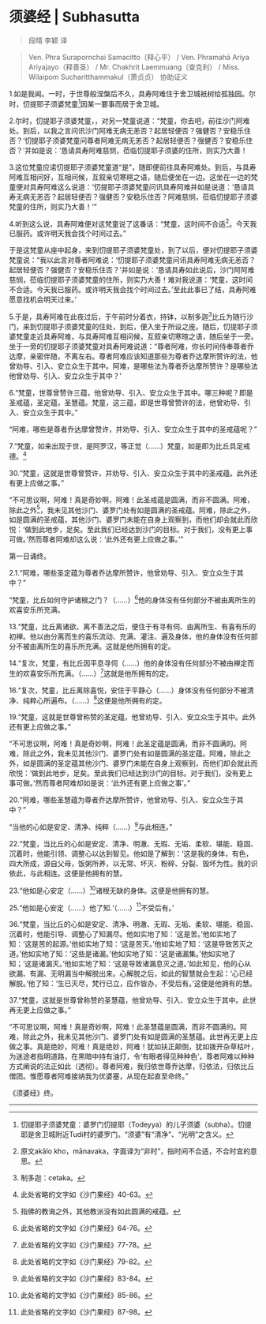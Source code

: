 # 须婆经 | Subhasutta

> 段晴 李颖 译

> Ven. Phra Surapornchai Samacitto（释心平） / Ven. Phramahā Ariya Ariyajayo（释善圣） / Mr. Chakhrit Laemmuang（查克利） / Miss. Wilaipom Sucharitthammakul（萧贞贞） 协助证义

1.如是我闻。一时，于世尊般涅槃后不久，具寿阿难住于舍卫城衹树给孤独园。尔时，忉提耶子须婆梵童[^1]因某一要事而居于舍卫城。

2.尔时，忉提耶子须婆梵童，，对另一梵童说道：“梵童，你去吧，前往沙门阿难处。到后，以我之言问讯沙门阿难无病无恙否？起居轻便否？强健否？安稳乐住否？‘忉提耶子须婆梵童问尊者阿难无病无恙否？起居轻便否？强健否？安稳乐住否？’并如是说：‘恳请具寿阿难慈悯，莅临忉提耶子须婆的住所，则实乃大善！

3.这位梵童应诺忉提耶子须婆梵童道“是”，随即便前往具寿阿难处。到后，与具寿阿难互相问好，互相问候，互叙亲切寒暄之语，随后便坐在一边。这坐在一边的梵童便对具寿阿难这么说道：‘忉提耶子须婆梵童问讯具寿阿难并如是说道：‘恳请具寿无病无恙否？起居轻便否？强健否？安稳乐住否？阿难慈悯，莅临忉提耶子须婆梵童的住所，则实乃大善！’”

4.听到这么说，具寿阿难便对这梵童说了这番话：“梵童，这时间不合适[^2]。今天我已服药。或许明天我会找个时间过去。”

于是这梵童从座中起身，来到忉提耶子须婆梵童处，到了以后，便对忉提耶子须婆梵童说：“我以此言对尊者阿难说：‘忉提耶子须婆梵童问讯具寿阿难无病无恙否？起居轻便否？强健否？安稳乐住否？’并如是说：‘恳请具寿如此说后，沙门阿阿难慈悯，莅临忉提耶子须婆梵童的住所，则实乃大善！难对我说道：‘梵童，这时间不合适。今天我已服药。或许明天我会找个时间过去。’至此此事已了结，具寿阿难愿意找机会明天过来。’

5.于是，具寿阿难在此夜过后，于午前时分着衣，持钵，以制多迦[^3]比丘为随行沙门，来到忉提耶子须婆梵童的住处，到后，便入坐于所设之座。随后，忉提耶子须婆梵童走近具寿阿难，与具寿阿难互相问候，互叙亲切寒暄之语，随后坐于一旁。坐于一旁的忉提耶子须婆梵童对具寿阿难说道：“尊者阿难，你长时间侍奉尊者乔达摩，亲密伴随，不离左右。尊者阿难应该知道那些为尊者乔达摩所赞许的法，他曾劝导、引入、安立众生于其中。阿难，是哪些法为尊者乔达摩所赞许？是哪些法他曾劝导、引入、安立众生于其中？’

6.“梵童，世尊曾赞许三蕴，他曾劝导、引入、安立众生于其中。哪三种呢？即是圣戒蕴，圣定蕴，圣慧蕴。梵童，这三蕴，即是世尊曾赞许的法，他曾劝导、引入、安立众生于其中。”

“阿难，哪些是尊者乔达摩曾赞许，并劝导、引入、安立众生于其中的圣戒蕴呢？”

7.“梵童，如来出现于世，是阿罗汉，等正觉（……）梵童，如是即为比丘具足戒德。[^4]

30.“梵童，这就是世尊曾赞许，并劝导、引入、安立众生于其中的圣戒蕴。此外还有更上应做之事。”

“不可思议啊，阿难！真是奇妙啊，阿难！此圣戒蕴是圆满，而非不圆满。阿难，除此之外[^5]，我未见其他沙门、婆罗门处有如是圆满的圣戒蕴。阿难，除此之外，如是圆满的圣戒蕴，其他沙门、婆罗门未能在自身上观察到，而他们却会就此而欣悦：‘做到此地步，足矣。至此我们已经达到沙门的目标。对于我们，没有更上事可做。’然而尊者阿难却这么说：‘此外还有更上应做之事。’”

第一日诵终。

2.1.“阿难，哪些圣定蕴为尊者乔达摩所赞许，他曾劝导、引入、安立众生于其中？”

“梵童，比丘如何守护诸根之门？（……）[^6]他的身体没有任何部分不被由离所生的欢喜安乐所充满。

13.“梵童，比丘离诸欲、离不善法之后，便住于有寻有伺、由离所生、有喜有乐的初禅。他以由分离而生的喜乐流动、充满、灌注、遍及身体，他的身体没有任何部分不被由离所生的喜乐所充满。这就是他所拥有的定。

14.“复次，梵童，有比丘因平息寻伺（……）他的身体没有任何部分不被由禅定而生的欢喜安乐所充满。（……）[^7]这就是他所拥有的定。

16.“复次，梵童，比丘离除喜悦，安住于平静心（……）身体没有任何部分不被清净、纯粹心所遍布。（……）[^8]这便是他所拥有的定。

19.“梵童，这就是世尊曾称赞的圣定蕴，他曾劝导、引入、安立众生于其中。此外还有更上应做之事。”

“不可思议啊，阿难！真是奇妙啊，阿难！此圣定蕴是圆满，而非不圆满的。阿难，除此之外，我未见其他沙门、婆罗门处有如是圆满的圣定蕴。阿难，除此之外，如是圆满的圣定蕴其他沙门、婆罗门未能在自身上观察到，而他们却会就此而欣悦：‘做到此地步，足矣。至此我们已经达到沙门的目标。对于我们，没有更上事可做。’然而尊者阿难却如是说：‘此外还有更上应做之事’。”

20.“阿难，哪些圣慧蕴为尊者乔达摩所赞许，他曾劝导、引入、安立众生于其中？”

“当他的心如是安定、清净、纯粹（……）[^9]与此相连。”

22.“梵童，当比丘的心如是安定、清净、明澈、无瑕、无垢、柔软、堪能、稳固、沉着时，他能引领、调整心以达到智见。他如是了解到：‘这是我的身体，有色，四大所成，源自父母，饭粥所养，以无常、坏灭、粉碎、分裂、毁坏为性。我的识依此，与此相连。这便是他拥有的慧。

23.“他如是心安定（……）[^10]诸根无缺的身体。这便是他拥有的慧。

25.“他如是心安定（……）他了知.‘（……）[^11]不受后有。’

36.“梵童，当比丘的心如是安定、清净、明澈、无瑕、无垢、柔软、堪能、稳固、沉着时，他能引导、调整心了知漏尽。他如实地了知：‘这是苦。’他如实地了知：‘这是苦的起源。’他如实地了知：‘这是苦灭。’他如实地了知：‘这是导致苦灭之道。’他如实地了知：‘这些是诸漏。’他如实地了知：‘这是诸漏集。’他如实地了知；‘这是诸漏灭。’他如实地了知：‘这是导致诸漏息灭之道。’如此知见，他的心从欲漏、有漏、无明漏当中解脱出来。心解脱之后，如此的智慧就会生起：‘心已经解脱。’他了知：‘生已灭尽，梵行已立，应作皆办，不受后有。’这便是他拥有的慧。

37.“梵童，这就是世尊曾称赞的圣慧蕴，他曾劝导、引入、安立众生于其中。此世再无更上应做之事。”

“不可思议啊，阿难！真是奇妙啊，阿难！此圣慧蕴是圆满，而非不圆满的。阿难，除此之外，我未见其他沙门、婆罗门处有如是圆满的圣慧蕴。此世再无更上应做之事。真是绝妙，阿难！真是绝妙，阿难！犹如扶正颠倒，犹如拨开杂草枯叶，为迷途者指明道路，在黑暗中持有油灯，令‘有眼者得见种种色’，尊者阿难以种种方式阐说的法正如此（透彻）。尊者阿难，我归依世尊乔达摩，归依法，归依比丘僧团。惟愿尊者阿难接纳我为优婆塞，从现在起直至命终。”

《须婆经》终。

---

[^1]: 忉提耶子须婆梵童：婆罗门忉提耶（Todeyya）的儿子须婆（subha）。忉提耶是舍卫城附近Tudi村的婆罗门。“须婆”有“清净”、“光明”之含义。

[^2]: 原文akālo kho，mānavaka，字面译为“非时”，指时间不合适，不合时宜的意思。

[^3]: 制多迦：cetaka。

[^4]: 此处省略的文字如《沙门果经》40-63。

[^5]: 指佛的教诲之外，其他教派没有如此圆满的戒蕴。

[^6]: 此处省略的文字如《沙门果经》64-76。

[^7]: 此处省略的文字如《沙门果经》77-78。

[^8]: 此处省略的文字如《沙门果经》79-82。

[^9]: 此处省略的文字如《沙门果经》83-84。

[^10]: 此处省略的文字如《沙门果经》85-86。

[^11]: 此处省略的文字如《沙门果经》87-98。
